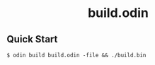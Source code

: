 <h1 align="center">build.odin</h1>

## Quick Start

```console
$ odin build build.odin -file && ./build.bin
```
